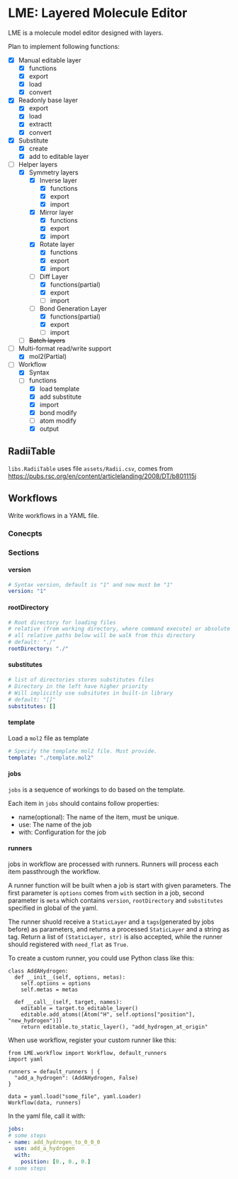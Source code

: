 # LME: Layered Molecule Editor

LME is a molecule model editor designed with layers.

Plan to implement following functions:

- [x] Manual editable layer
  - [x] functions
  - [x] export
  - [x] load
  - [x] convert
- [x] Readonly base layer
  - [x] export
  - [x] load
  - [x] extractt
  - [x] convert
- [x] Substitute
  - [x] create
  - [x] add to editable layer
- [ ] Helper layers
  - [x] Symmetry layers
    - [x] Inverse layer
      - [x] functions
      - [x] export
      - [x] import
    - [x] Mirror layer
      - [x] functions
      - [x] export
      - [x] import
    - [x] Rotate layer 
      - [x] functions
      - [x] export
      - [x] import
    - [ ] Diff Layer
      - [x] functions(partial)
      - [x] export
      - [ ] import
    - [ ] Bond Generation Layer
      - [x] functions(partial)
      - [x] export
      - [ ] import
  - [ ] ~~Batch layers~~
- [ ] Multi-format read/write support
  - [x] mol2(Partial)
- [ ] Workflow
  - [x] Syntax
  - [ ] functions
    - [x] load template
    - [x] add substitute
    - [x] import
    - [x] bond modify
    - [ ] atom modify
    - [x] output

## RadiiTable

`libs.RadiiTable` uses file `assets/Radii.csv`, comes from <https://pubs.rsc.org/en/content/articlelanding/2008/DT/b801115j>

## Workflows

Write workflows in a YAML file.

### Conecpts

### Sections

#### version

```yaml
# Syntax version, default is "1" and now must be "1"
version: "1"
```

#### rootDirectory

```yaml
# Root directory for loading files
# relative (from working directory, where command execute) or absolute
# all relative paths below will be walk from this directory
# default: "./"
rootDirectory: "./"
```

#### substitutes

```yaml  
# list of directories stores substitutes files
# Directory in the left have higher priority
# Will implicitly use subsitutes in built-in library
# default: "[]"
substitutes: []
```

#### template

Load a `mol2` file as template

```yaml
# Specify the template mol2 file. Must provide.
template: "./template.mol2"
```

#### jobs

`jobs` is a sequence of workings to do based on the template.

Each item in `jobs` should contains follow properties:

- name(optional): The name of the item, must be unique.
- use: The name of the job
- with: Configuration for the job

#### runners

jobs in workflow are processed with runners. Runners will process each item passthrough the workflow.

A runner function will be built when a job is start with given parameters. The first parameter is `options` comes from `with` section in a job, second parameter is `meta` which contains `version`, `rootDirectory` and `substitutes` specified in global of the yaml.

The runner shuold receive a `StaticLayer` and a `tags`(generated by jobs before) as parameters, and returns a processed `StaticLayer` and a string as tag. Return a list of `(StaticLayer, str)` is also accepted, while the runner should registered with `need_flat` as `True`.

To create a custom runner, you could use Python class like this:

```py3
class AddAHydrogen:
  def __init__(self, options, metas):
    self.options = options
    self.metas = metas
  
  def __call__(self, target, names):
    editable = target.to_editable_layer()
    editable.add_atoms([Atom("H", self.options["position"], "new_hydrogen")])
    return editable.to_static_layer(), "add_hydrogen_at_origin"
```

When use workflow, register your custom runner like this:

```py3
from LME.workflow import Workflow, default_runners
import yaml

runners = default_runners | {
  "add_a_hydrogen": (AddAHydrogen, False)
}

data = yaml.load("some_file", yaml.Loader)
Workflow(data, runners)
```

In the yaml file, call it with:

```yaml
jobs:
# some steps
- name: add_hydrogen_to_0_0_0
  use: add_a_hydrogen
  with:
    position: [0., 0., 0.]
# some steps
```
